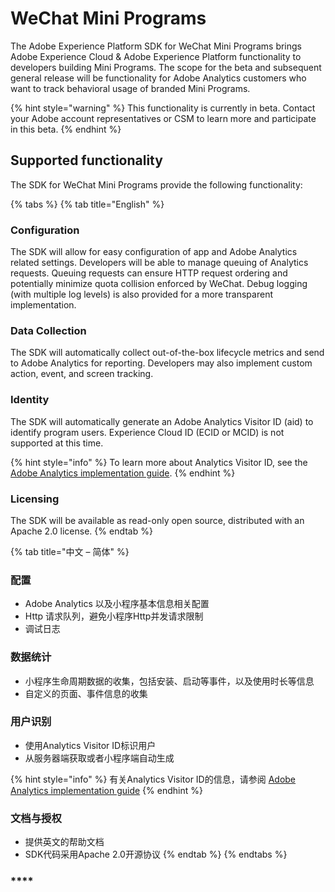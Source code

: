 # WeChat Mini Programs

The Adobe Experience Platform SDK for WeChat Mini Programs brings Adobe Experience Cloud & Adobe Experience Platform functionality to developers building Mini Programs. The scope for the beta and subsequent general release will be functionality for Adobe Analytics customers who want to track behavioral usage of branded Mini Programs.

{% hint style="warning" %}
This functionality is currently in beta. Contact your Adobe account representatives or CSM to learn more and participate in this beta.
{% endhint %}

## Supported functionality

The SDK for WeChat Mini Programs provide the following functionality:

{% tabs %}
{% tab title="English" %}
### **Configuration**

The SDK will allow for easy configuration of app and Adobe Analytics related settings. Developers will be able to manage queuing of Analytics requests. Queuing requests can ensure HTTP request ordering and potentially minimize quota collision enforced by WeChat. Debug logging \(with multiple log levels\) is also provided for a more transparent implementation.

### **Data Collection**

The SDK will automatically collect out-of-the-box lifecycle metrics and send to Adobe Analytics for reporting. Developers may also implement custom action, event, and screen tracking.

### Identity

The SDK will automatically generate an Adobe Analytics Visitor ID \(aid\) to identify program users. Experience Cloud ID \(ECID or MCID\) is not supported at this time.

{% hint style="info" %}
To learn more about Analytics Visitor ID, see the [Adobe Analytics implementation guide](https://docs.adobe.com/content/help/en/analytics/implementation/javascript-implementation/unique-visitors/visid-analytics.html#concept_74F6B4B9B2FA415AB5D029A1F8F099BC).
{% endhint %}

### **Licensing**

The SDK will be available as read-only open source, distributed with an Apache 2.0 license.
{% endtab %}

{% tab title="中文 – 简体" %}
### 配置

* Adobe Analytics 以及小程序基本信息相关配置
* Http 请求队列，避免小程序Http并发请求限制
* 调试日志

### 数据统计

* 小程序生命周期数据的收集，包括安装、启动等事件，以及使用时长等信息
* 自定义的页面、事件信息的收集

### 用户识别

* 使用Analytics Visitor ID标识用户
* 从服务器端获取或者小程序端自动生成

{% hint style="info" %}
有关Analytics Visitor ID的信息，请参阅 [Adobe Analytics implementation guide](https://docs.adobe.com/content/help/en/analytics/implementation/javascript-implementation/unique-visitors/visid-analytics.html#concept_74F6B4B9B2FA415AB5D029A1F8F099BC)
{% endhint %}

### 文档与授权

* 提供英文的帮助文档
* SDK代码采用Apache 2.0开源协议
{% endtab %}
{% endtabs %}

### \*\*\*\*

